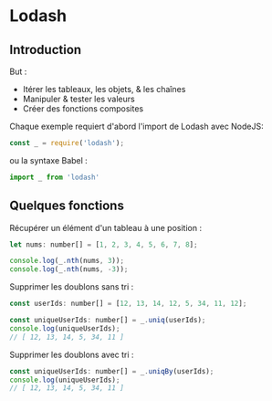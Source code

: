 # Lodash

## Introduction

But :

- Itérer les tableaux, les objets, & les chaînes
- Manipuler & tester les valeurs
- Créer des fonctions composites
  
Chaque exemple requiert d'abord l'import de Lodash avec NodeJS:

```js
const _ = require('lodash');
```

ou la syntaxe Babel : 

```js
import _ from 'lodash'
```

## Quelques fonctions

Récupérer un élément d'un tableau à une position :

```js
let nums: number[] = [1, 2, 3, 4, 5, 6, 7, 8];

console.log(_.nth(nums, 3));
console.log(_.nth(nums, -3));
```

Supprimer les doublons sans tri :

```js
const userIds: number[] = [12, 13, 14, 12, 5, 34, 11, 12];

const uniqueUserIds: number[] = _.uniq(userIds);
console.log(uniqueUserIds);
// [ 12, 13, 14, 5, 34, 11 ]
```

Supprimer les doublons avec tri :

```js
const uniqueUserIds: number[] = _.uniqBy(userIds);
console.log(uniqueUserIds);
// [ 12, 13, 14, 5, 34, 11 ]
```